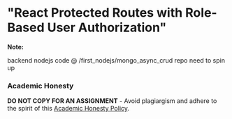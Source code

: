 # "React Protected Routes with Role-Based User Authorization"

**Note:**

backend nodejs code @ /first_nodejs/mongo_async_crud repo need to spin up 

### Academic Honesty

**DO NOT COPY FOR AN ASSIGNMENT** - Avoid plagiargism and adhere to the spirit of this [Academic Honesty Policy](https://www.freecodecamp.org/news/academic-honesty-policy/).
